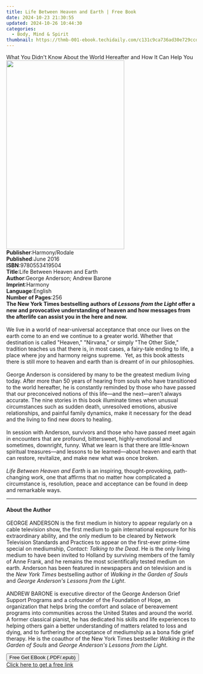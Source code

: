 ```yaml
---
title: Life Between Heaven and Earth | Free Book
date: 2024-10-23 21:30:55
updated: 2024-10-26 10:44:30
categories:
  - Body, Mind & Spirit
thumbnail: https://thmb-001-ebook.techidaily.com/c131c9ca736ad30e729ccd1a53a106f24f15b0f2127d7cbe3d75379f1a6c36b8.jpg
---
```

<main id="book-container">
  <div class="flex flex-col">
    <div class="book-brief flex-1 py-6 px-4 sm:p-6 md:py-10 md:px-8">
      <!-- brief-->
      <div class="book-brief-main">
        What You Didn't Know About the World Hereafter and How It Can Help You
      </div>
    </div>
    <div
      class="book-meta-info flex-1 grid gap-4 col-start-1 col-end-3 row-start-1 sm:mb-6 sm:grid-cols-4 lg:gap-6 lg:col-start-2 lg:row-end-6 lg:row-span-6 lg:mb-0"
    >
      <div
        class="book-meta-info-left place-content-center mt-4 p-4 text-sm leading-6 col-start-2 col-span-2 dark:text-slate-400"
      >
        <img
          class="w-full h-500 object-cover rounded-lg sm:h-255 sm:col-span-2 lg:col-span-full"
          src="https://img-001-ebook.techidaily.com/09a8eca4cd15fbcf71027da338e799ff0431e5c741da4fa9bd718cdbfd527e03.jpg"
          alt=""
          width="312"
          height="500"
        />
      </div>
      <div
        class="book-meta-info-right mt-2 col-start-1 row-start-2 col-span-3 self-center"
      >
        <!-- meta data  -->
        <div class="flex flex-col px-4 md:px-8">
          <div class="flex-1">
            <strong>Publisher</strong>:<span class="px-2">Harmony/Rodale</span>
          </div>
          <div class="flex-1">
            <strong>Published</strong>:<span class="px-2">June 2016</span>
          </div>
          <div class="flex-1">
            <strong>ISBN</strong>:<span class="px-2">9780553419504</span>
          </div>
          <div class="flex-1">
            <strong>Title</strong>:<span class="px-2"
              >Life Between Heaven and Earth</span
            >
          </div>
          <div class="flex-1">
            <strong>Author</strong>:<span class="px-2"
              >George Anderson; Andrew Barone</span
            >
          </div>
          <div class="flex-1">
            <strong>Imprint</strong>:<span class="px-2">Harmony</span>
          </div>
          <div class="flex-1">
            <strong>Language</strong>:<span class="px-2">English</span>
          </div>
          <div class="flex-1">
            <strong>Number of Pages</strong>:<span class="px-2">256</span>
          </div>
        </div>
      </div>
    </div>
    <div class="book-description flex-1 py-6 px-4 sm:p-6 md:py-10 md:px-8">
      <div class="book-description-main">
        <div accordion-content="" id="description">
          <b
            >The New York Times bestselling authors of
            <i>Lessons from the Light</i> offer a new and provocative
            understanding of heaven and how messages from the afterlife can
            assist you in the here and now.</b
          ><br />
          &nbsp;<br />
          We live in a world of near-universal acceptance that once our lives on
          the earth come to an end we continue to a greater world. Whether that
          destination is called "Heaven," "Nirvana," or simply "The Other Side,"
          tradition teaches us that there is, in most cases, a fairy-tale ending
          to life, a place where joy and harmony reigns supreme.&nbsp; Yet, as
          this book attests there is still more to heaven and earth than is
          dreamt of in our philosophies.<br />
          &nbsp;<br />
          George Anderson is considered by many to be the greatest medium living
          today. After more than 50 years of hearing from souls who have
          transitioned to the world hereafter, he is constantly reminded by
          those who have passed that our preconceived notions of this life—and
          the next—aren’t always accurate. The nine stories in this book
          illuminate times when unusual circumstances such as sudden death,
          unresolved emotions, abusive relationships, and painful family
          dynamics, make it necessary for the dead and the living to find new
          doors to healing.<br />
          &nbsp;<br />
          In session with Anderson, survivors and those who have passed meet
          again in encounters that are profound, bittersweet, highly-emotional
          and sometimes, downright, funny. What we learn is that there are
          little-known spiritual treasures—and lessons to be learned—about
          heaven and earth that can restore, revitalize, and make new what was
          once broken. <br />
          &nbsp;<br />
          <i>Life Between Heaven and Earth</i> is an inspiring,
          thought-provoking, path-changing work, one that affirms that no matter
          how complicated a circumstance is, resolution, peace and acceptance
          can be found in deep and remarkable ways.
        </div>
        <div class="accordion-fader"></div>
      </div>
    </div>
    <div class="book-excerpts flex-1 py-6 px-4 sm:p-6 md:py-10 md:px-8">
      <!-- excerpts-->
      <div class="book-excerpts-main">
        <hr />
        <h4 class="placeholder placeholder-heading">
          <span>About the Author</span>
        </h4>
        <p>
          GEORGE ANDERSON is the first medium in history to appear regularly on
          a cable television show, the first medium to gain international
          exposure for his extraordinary ability, and the only medium to be
          cleared by Network Television Standards and Practices to appear on the
          first-ever prime-time special on mediumship,
          <i>Contact: Talking to the Dead</i>. He is the only living medium to
          have been invited to Holland by surviving members of the family of
          Anne Frank, and he remains the most scientifically tested medium on
          earth. Anderson has been featured in newspapers and on television and
          is the <i>New York Times</i> bestselling author of
          <i>Walking in the Garden of Souls</i> and
          <i>George Anderson's Lessons from the Light</i>.<br /><br />ANDREW
          BARONE is executive director of the George Anderson Grief Support
          Programs and a cofounder of the Foundation of Hope, an organization
          that helps bring the comfort and solace of bereavement programs into
          communities across the United States and around the world. A former
          classical pianist, he has dedicated his skills and life experiences to
          helping others gain a better understanding of matters related to loss
          and dying, and to furthering the acceptance of mediumship as a bona
          fide grief therapy. He is the coauthor of the New York Times
          bestseller <i>Walking in the Garden of Souls </i>and<i>
            George Anderson's Lessons from the Light</i
          >.
        </p>
      </div>
    </div>
    <div
      class="book-about-author flex-1 py-6 px-4 sm:p-6 md:py-10 md:px-8"
    ></div>
    <div class="book-free-get flex-1 py-6 px-4 sm:p-6 md:py-10 md:px-8">
      <button
        id="btn-free-get"
        class="bg-blue-500 hover:bg-blue-700 text-white font-bold py-2 px-4 rounded"
      >
        Free Get EBook (.PDF/.epub)
      </button>
      <div id="countdown-display" class="px-2 text-lg mt-2"></div>
      <a
        id="free-link"
        class="hidden bg-blue-500 hover:bg-blue-700 text-white font-bold py-2 px-4 rounded"
        href="https://www.ebooks.com/en-us/book/2052253/life-between-heaven-and-earth/george-anderson/"
        target="_blank"
        >Click here to get a free link</a
      >
    </div>
    <script>
      let countdownTime = 0;
      let countdownInterval = null;
      document
        .getElementById('btn-free-get')
        .addEventListener('click', startCountdown);
      function startCountdown() {
        countdownTime = new Date().getTime() + 60000 * 3;
        countdownInterval = setInterval(updateCountdown, 1000);
        document.getElementById('btn-free-get').disabled = true;
        document
          .getElementById('btn-free-get')
          .classList.add('bg-gray-500', 'cursor-not-allowed');
      }
      function updateCountdown() {
        let currentTime = new Date().getTime();
        let timeLeft = countdownTime - currentTime;
        let secondsLeft = Math.floor(timeLeft / 1000);
        document.getElementById('countdown-display').innerHTML =
          `Remaining time: ${secondsLeft} seconds.`;
        if (secondsLeft <= 0) {
          clearInterval(countdownInterval);
          document.getElementById('btn-free-get').classList.add('hidden');
          document.getElementById('free-link').classList.remove('hidden');
          document.getElementById('countdown-display').innerHTML = '';
        }
      }
    </script>
  </div>
</main>
